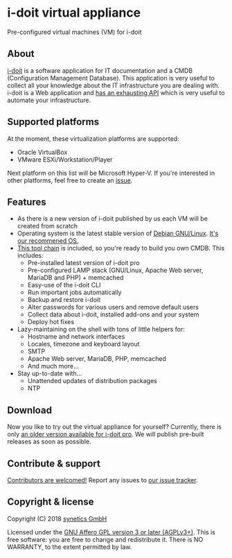 # i-doit virtual appliance

Pre-configured virtual machines (VM) for i-doit


##  About

[i-doit](https://i-doit.com) is a software application for IT documentation and a CMDB (Configuration Management Database). This application is very useful to collect all your knowledge about the IT infrastructure you are dealing with. i-doit is a Web application and [has an exhausting API](https://kb.i-doit.com/pages/viewpage.action?pageId=37355644) which is very useful to automate your infrastructure.


##  Supported platforms

At the moment, these virtualization platforms are supported:

-   Oracle VirtualBox
-   VMware ESXi/Workstation/Player

Next platform on this list will be Microsoft Hyper-V. If you're interested in other platforms, feel free to create an [issue](https://github.com/bheisig/i-doit-appliance/issues).


##  Features

-   As there is a new version of i-doit published by us each VM will be created from scratch
-   Operating system is the latest stable version of [Debian GNU/Linux](https://debian.org/). [It's our recommened OS.](https://kb.i-doit.com/display/en/System+Requirements)
-   [This tool chain](https://github.com/bheisig/i-doit-scripts) is included, so you're ready to build you own CMDB. This includes:
    -   Pre-installed latest version of i-doit pro
    -   Pre-configured LAMP stack (GNU/Linux, Apache Web server, MariaDB and PHP) + memcached
    -   Easy-use of the i-doit CLI
    -   Run important jobs automatically
    -   Backup and restore i-doit
    -   Alter passwords for various users and remove default users
    -   Collect data about i-doit, installed add-ons and your system
    -   Deploy hot fixes
-   Lazy-maintaining on the shell with tons of little helpers for:
    -   Hostname and network interfaces
    -   Locales, timezone and keyboard layout
    -   SMTP
    -   Apache Web server, MariaDB, PHP, memcached
    -   And much more…
-   Stay up-to-date with…
    -   Unattended updates of distribution packages
    -   NTP


##  Download

Now you like to try out the virtual appliance for yourself? Currently, there is only [an older version available for i-doit pro](https://www.i-doit.com/en/trial-version/). We will publish pre-built releases as soon as possible.


##  Contribute & support

[Contributors are welcomed!](CONTRIBUTING.md) Report any issues to [our issue tracker](https://github.com/bheisig/i-doit-appliance/issues).


##  Copyright & license

Copyright (C) 2018 [synetics GmbH](https://i-doit.com/)

Licensed under the [GNU Affero GPL version 3 or later (AGPLv3+)](https://gnu.org/licenses/agpl.html). This is free software: you are free to change and redistribute it. There is NO WARRANTY, to the extent permitted by law.
